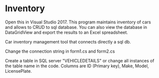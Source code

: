 # Inventory
Open this in Visual Studio 2017.
This program maintains inventory of cars and allows to CRUD to sql database.
You can also view the database in DataGridView and export the results to an Excel spreadsheet.

Car inventory management tool that connects directly a sql db.

Change the connection string in form1.cs and form2.cs

Create a table in SQL server "VEHICLEDETAILS" or change all instances of the table name in the code.
Columns are ID (Primary key), Make, Model, LicensePlate. 
